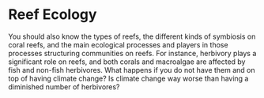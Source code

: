 # Reef Ecology

You should also know the types of reefs, the different kinds of symbiosis on coral reefs, and the main ecological processes and players in those processes structuring communities on reefs. For instance, herbivory plays a significant role on reefs, and both corals and macroalgae are affected by fish and non-fish herbivores. What happens if you do not have them and on top of having climate change? Is climate change way worse than having a diminished number of herbivores?&#x20;
